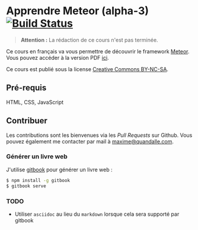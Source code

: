 # Apprendre Meteor (alpha-3) [![Build Status](https://www.gitbook.io/button/status/book/mquandalle/apprendre-meteor)](https://www.gitbook.io/book/mquandalle/apprendre-meteor/activity)

> **Attention :** La rédaction de ce cours n'est pas terminée.

Ce cours en français va vous permettre de découvrir le framework
[Meteor](https://www.meteor.com/). Vous pouvez accéder à la version PDF
[ici](https://github.com/mquandalle/apprendre-meteor/releases).

Ce cours est publié sous la license [Creative Commons BY-NC-SA](LICENSE).

## Pré-requis

HTML, CSS, JavaScript

## Contribuer

Les contributions sont les bienvenues via les *Pull Requests* sur Github.
Vous pouvez également me contacter par mail à <maxime@quandalle.com>.

### Générer un livre web

J'utilise [gitbook](https://www.gitbook.io/) pour générer un livre web :

```bash
$ npm install -g gitbook
$ gitbook serve
```

### TODO

* Utiliser `asciidoc` au lieu du `markdown` lorsque cela sera supporté par gitbook
